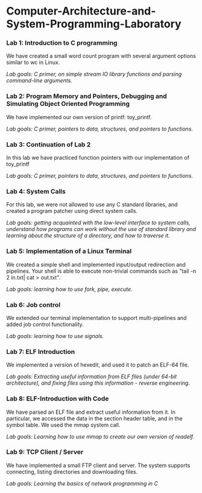# Computer-Architecture-and-System-Programming-Laboratory
### Lab 1: Introduction to C programming
We have created a small word count program with several argument options similar to wc in Linux.

*Lab goals: C primer, on simple stream IO library functions and parsing command-line arguments.*

### Lab 2: Program Memory and Pointers, Debugging and Simulating Object Oriented Programming
We have implemented our own version of printf: toy_printf.

*Lab goals: C primer, pointers to data, structures, and pointers to functions.*

### Lab 3: Continuation of Lab 2
In this lab we have practiced function pointers with our implementation of toy_printf

*Lab goals: C primer, pointers to data, structures, and pointers to functions.*

### Lab 4: System Calls
For this lab, we were not allowed to use any C standard libraries, and created a program patcher using direct system calls.

*Lab goals: getting acquainted with the low-level interface to system calls, understand how programs can work without the use of standard library and learning about the structure of a directory, and how to traverse it.*

### Lab 5: Implementation of a Linux Terminal
We created a simple shell and implemented input/output redirection and pipelines. Your shell is able to execute non-trivial commands such as "tail -n 2 in.txt| cat > out.txt".

*Lab goals: learning how to use fork, pipe, execute.*

### Lab 6: Job control
We extended our terminal implementation to support multi-pipelines and added job control functionality.

*Lab goals: learning how to use signals.*

### Lab 7: ELF Introduction
We implemented a version of hexedit, and used it to patch an ELF-64 file.

*Lab goals: Extracting useful information from ELF files (under 64-bit architecture), and fixing files using this information - reverse engineering.*

### Lab 8: ELF-Introduction with Code
We have parsed an ELF file and extract useful information from it. In particular, we accessed the data in the section header table, and in the symbol table. We used the mmap system call.

*Lab goals: Learning how to use mmap to create our own version of readelf.*

### Lab 9: TCP Client / Server
We have implemented a small FTP client and server. The system supports connecting, listing directories and downloading files.

*Lab goals: Learning the basics of network programming in C*
